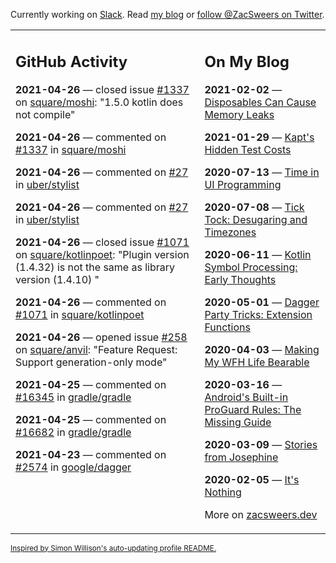 Currently working on [Slack](https://slack.com/). Read [my blog](https://zacsweers.dev/) or [follow @ZacSweers on Twitter](https://twitter.com/ZacSweers).

<table><tr><td valign="top" width="60%">

## GitHub Activity
<!-- githubActivity starts -->
**2021-04-26** — closed issue [#1337](https://api.github.com/repos/square/moshi/issues/1337) on [square/moshi](https://api.github.com/repos/square/moshi): "1.5.0 kotlin does not compile"

**2021-04-26** — commented on [#1337](https://github.com/square/moshi/issues/1337#issuecomment-827140824) in [square/moshi](https://api.github.com/repos/square/moshi)

**2021-04-26** — commented on [#27](https://github.com/uber/stylist/pull/27#issuecomment-827046072) in [uber/stylist](https://api.github.com/repos/uber/stylist)

**2021-04-26** — commented on [#27](https://github.com/uber/stylist/pull/27#issuecomment-827008916) in [uber/stylist](https://api.github.com/repos/uber/stylist)

**2021-04-26** — closed issue [#1071](https://api.github.com/repos/square/kotlinpoet/issues/1071) on [square/kotlinpoet](https://api.github.com/repos/square/kotlinpoet): "Plugin version (1.4.32) is not the same as library version (1.4.10) "

**2021-04-26** — commented on [#1071](https://github.com/square/kotlinpoet/issues/1071#issuecomment-826797804) in [square/kotlinpoet](https://api.github.com/repos/square/kotlinpoet)

**2021-04-26** — opened issue [#258](https://api.github.com/repos/square/anvil/issues/258) on [square/anvil](https://api.github.com/repos/square/anvil): "Feature Request: Support generation-only mode"

**2021-04-25** — commented on [#16345](https://github.com/gradle/gradle/issues/16345#issuecomment-826395455) in [gradle/gradle](https://api.github.com/repos/gradle/gradle)

**2021-04-25** — commented on [#16682](https://github.com/gradle/gradle/issues/16682#issuecomment-826376734) in [gradle/gradle](https://api.github.com/repos/gradle/gradle)

**2021-04-23** — commented on [#2574](https://github.com/google/dagger/issues/2574#issuecomment-825881356) in [google/dagger](https://api.github.com/repos/google/dagger)
<!-- githubActivity ends -->
</td><td valign="top" width="40%">

## On My Blog
<!-- blog starts -->
**2021-02-02** — [Disposables Can Cause Memory Leaks](https://www.zacsweers.dev/disposables-can-cause-memory-leaks/)

**2021-01-29** — [Kapt's Hidden Test Costs](https://www.zacsweers.dev/kapts-hidden-test-costs/)

**2020-07-13** — [Time in UI Programming](https://www.zacsweers.dev/time-in-ui/)

**2020-07-08** — [Tick Tock: Desugaring and Timezones](https://www.zacsweers.dev/ticktock-desugaring-timezones/)

**2020-06-11** — [Kotlin Symbol Processing: Early Thoughts](https://www.zacsweers.dev/kotlin-symbol-processor-early-thoughts/)

**2020-05-01** — [Dagger Party Tricks: Extension Functions](https://www.zacsweers.dev/dagger-party-tricks-extension-functions/)

**2020-04-03** — [Making My WFH Life Bearable](https://www.zacsweers.dev/making-wfh-life-bearable/)

**2020-03-16** — [Android's Built-in ProGuard Rules: The Missing Guide](https://www.zacsweers.dev/android-proguard-rules/)

**2020-03-09** — [Stories from Josephine](https://www.zacsweers.dev/stories-from-josephine/)

**2020-02-05** — [It's Nothing](https://www.zacsweers.dev/its-nothing/)
<!-- blog ends -->
More on [zacsweers.dev](https://zacsweers.dev/)
</td></tr></table>

<sub><a href="https://simonwillison.net/2020/Jul/10/self-updating-profile-readme/">Inspired by Simon Willison's auto-updating profile README.</a></sub>